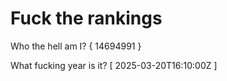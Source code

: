 # Fuck the rankings

Who the hell am I?
{ 14694991 }

What fucking year is it?
[ 2025-03-20T16:10:00Z ]
